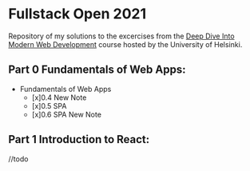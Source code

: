 # Fullstack Open 2021

Repository of my solutions to the excercises from the [Deep Dive Into Modern Web Development](https://fullstackopen.com/en/) course hosted by the University of Helsinki.

## Part 0 Fundamentals of Web Apps:

- Fundamentals of Web Apps
  - [x]0.4 New Note
  - [x]0.5 SPA
  - [x]0.6 SPA New Note

## Part 1 Introduction to React:
//todo
<!---
- [x] Intro to React | [courseinfo repo](./part1/courseinfo)
  - [x] 1.1
  - [x] 1.2
- [x] Javascript | [courseinfo repo](./part1/courseinfo)
  - [x] 1.3
  - [x] 1.4
  - [x] 1.5
- [x] Component state, event handlers
  - [x] 1.6 | [unicafe repo](./part1/unicafe)
  - [x] 1.7
  - [x] 1.8
  - [x] 1.9
  - [x] 1.10
  - [x] 1.11
  - [x] 1.12 | [anecdotes repo](./part1/anecdotes)
  - [x] 1.13
  - [x] 1.14
-->
<!--
## Part 2 Communicating with server

//todo

## Part 3 Programming a server with NodeJS and Express

//todo
-->
